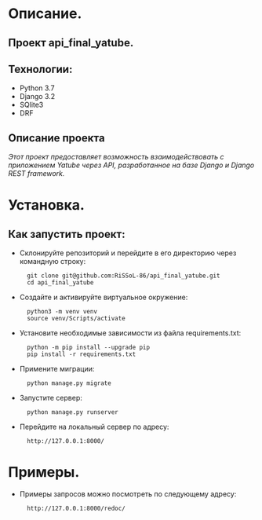# Описание.

## Проект api_final_yatube.

## Технологии:
* Python 3.7
* Django 3.2
* SQlite3
* DRF

## Описание проекта

_Этот проект предоставляет возможность взаимодействовать с приложением Yatube через API, разработанное на базе Django и Django REST framework._


# Установка.

## Как запустить проект:

* Склонируйте репозиторий и перейдите в его директорию через командную строку:

        git clone git@github.com:RiSSoL-86/api_final_yatube.git
        cd api_final_yatube

* Создайте и активируйте виртуальное окружение:

        python3 -m venv venv
        source venv/Scripts/activate

* Установите необходимые зависимости из файла requirements.txt:

        python -m pip install --upgrade pip
        pip install -r requirements.txt

* Примените миграции:

        python manage.py migrate
        
* Запустите сервер:

        python manage.py runserver

* Перейдите на локальный сервер по адресу:

        http://127.0.0.1:8000/

# Примеры.

* Примеры запросов можно посмотреть по следующему адресу:

        http://127.0.0.1:8000/redoc/

